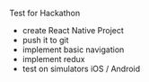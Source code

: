 Test for Hackathon

- create React Native Project
- push it to git
- implement basic navigation
- implement redux
- test on simulators iOS / Android
